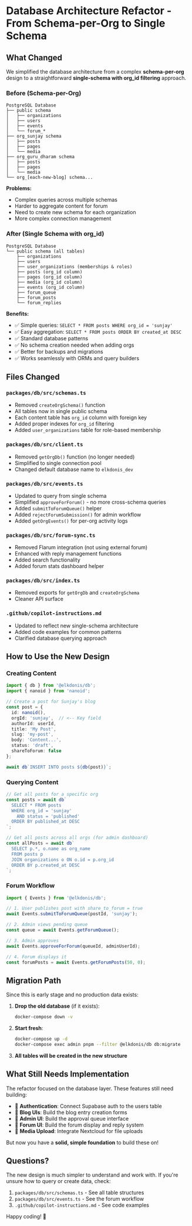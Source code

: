 # Database Architecture Refactor - From Schema-per-Org to Single Schema

## What Changed

We simplified the database architecture from a complex **schema-per-org** design to a straightforward **single-schema with org_id filtering** approach.

### Before (Schema-per-Org)
```
PostgreSQL Database
├── public schema
│   ├── organizations
│   ├── users
│   ├── events
│   └── forum_*
├── org_sunjay schema
│   ├── posts
│   ├── pages
│   └── media
├── org_guru_dharam schema
│   ├── posts
│   ├── pages
│   └── media
└── org_[each-new-blog] schema...
```

**Problems:**
- Complex queries across multiple schemas
- Harder to aggregate content for forum
- Need to create new schema for each organization
- More complex connection management

### After (Single Schema with org_id)
```
PostgreSQL Database
└── public schema (all tables)
    ├── organizations
    ├── users
    ├── user_organizations (memberships & roles)
    ├── posts (org_id column)
    ├── pages (org_id column)
    ├── media (org_id column)
    ├── events (org_id column)
    ├── forum_queue
    ├── forum_posts
    └── forum_replies
```

**Benefits:**
- ✅ Simple queries: `SELECT * FROM posts WHERE org_id = 'sunjay'`
- ✅ Easy aggregation: `SELECT * FROM posts ORDER BY created_at DESC`
- ✅ Standard database patterns
- ✅ No schema creation needed when adding orgs
- ✅ Better for backups and migrations
- ✅ Works seamlessly with ORMs and query builders

## Files Changed

### `packages/db/src/schemas.ts`
- Removed `createOrgSchema()` function
- All tables now in single public schema
- Each content table has `org_id` column with foreign key
- Added proper indexes for `org_id` filtering
- Added `user_organizations` table for role-based membership

### `packages/db/src/client.ts`
- Removed `getOrgDb()` function (no longer needed)
- Simplified to single connection pool
- Changed default database name to `elkdonis_dev`

### `packages/db/src/events.ts`
- Updated to query from single schema
- Simplified `approveForForum()` - no more cross-schema queries
- Added `submitToForumQueue()` helper
- Added `rejectForumSubmission()` for admin workflow
- Added `getOrgEvents()` for per-org activity logs

### `packages/db/src/forum-sync.ts`
- Removed Flarum integration (not using external forum)
- Enhanced with reply management functions
- Added search functionality
- Added forum stats dashboard helper

### `packages/db/src/index.ts`
- Removed exports for `getOrgDb` and `createOrgSchema`
- Cleaner API surface

### `.github/copilot-instructions.md`
- Updated to reflect new single-schema architecture
- Added code examples for common patterns
- Clarified database querying approach

## How to Use the New Design

### Creating Content
```typescript
import { db } from '@elkdonis/db';
import { nanoid } from 'nanoid';

// Create a post for Sunjay's blog
const post = {
  id: nanoid(),
  orgId: 'sunjay',  // <-- Key field
  authorId: userId,
  title: 'My Post',
  slug: 'my-post',
  body: 'Content...',
  status: 'draft',
  shareToForum: false
};

await db`INSERT INTO posts ${db(post)}`;
```

### Querying Content
```typescript
// Get all posts for a specific org
const posts = await db`
  SELECT * FROM posts
  WHERE org_id = 'sunjay'
    AND status = 'published'
  ORDER BY published_at DESC
`;

// Get all posts across all orgs (for admin dashboard)
const allPosts = await db`
  SELECT p.*, o.name as org_name
  FROM posts p
  JOIN organizations o ON o.id = p.org_id
  ORDER BY p.created_at DESC
`;
```

### Forum Workflow
```typescript
import { Events } from '@elkdonis/db';

// 1. User publishes post with share_to_forum = true
await Events.submitToForumQueue(postId, 'sunjay');

// 2. Admin views pending queue
const queue = await Events.getForumQueue();

// 3. Admin approves
await Events.approveForForum(queueId, adminUserId);

// 4. Forum displays it
const forumPosts = await Events.getForumPosts(50, 0);
```

## Migration Path

Since this is early stage and no production data exists:

1. **Drop the old database** (if it exists):
   ```bash
   docker-compose down -v
   ```

2. **Start fresh**:
   ```bash
   docker-compose up -d
   docker-compose exec admin pnpm --filter @elkdonis/db db:migrate
   ```

3. **All tables will be created in the new structure**

## What Still Needs Implementation

The refactor focused on the database layer. These features still need building:

- 🚧 **Authentication**: Connect Supabase auth to the users table
- 🚧 **Blog UIs**: Build the blog entry creation forms
- 🚧 **Admin UI**: Build the approval queue interface
- 🚧 **Forum UI**: Build the forum display and reply system
- 🚧 **Media Upload**: Integrate Nextcloud for file uploads

But now you have a **solid, simple foundation** to build these on!

## Questions?

The new design is much simpler to understand and work with. If you're unsure how to query or create data, check:

1. `packages/db/src/schemas.ts` - See all table structures
2. `packages/db/src/events.ts` - See the forum workflow
3. `.github/copilot-instructions.md` - See code examples

Happy coding! 🚀
